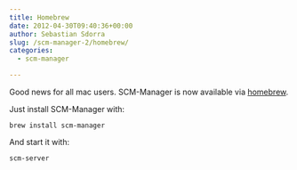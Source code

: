 ```yaml
---
title: Homebrew
date: 2012-04-30T09:40:36+00:00
author: Sebastian Sdorra
slug: /scm-manager-2/homebrew/
categories:
  - scm-manager

---
```

Good news for all mac users. SCM-Manager is now available via <a title="Homebrew" href="https://mxcl.github.com/homebrew/" target="_blank" rel="noopener noreferrer">homebrew</a>.

Just install SCM-Manager with:

`brew install scm-manager`

And start it with:

`scm-server`

